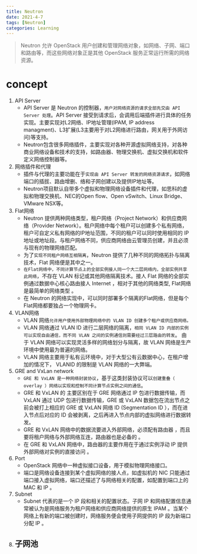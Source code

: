 ```yaml
---
title: Neutron
date: 2021-4-7
tags: [Neutron]
categories: Learning
---
```


> Neutron 允许 OpenStack 用户创建和管理网络对象，如网络、子网、端口和路由等，而这些网络对象正是其他 OpenStack 服务正常运行所需的网络资源。

# concept
1. API Server
    - API Server 是 Neutron 的控制器，`用户对网络资源的请求全部先交由 API Server 处理`。API Server 接受到请求后，会调用后端插件进行具体的任务实现。主要实现对L2网络、IP地址管理(IPAM, IP address managment)、L3扩展(L3主要用于对L2网络进行路由，网关用于外网访问)等支持。
    - Neutron包含很多网络插件，主要实现对各种开源虚拟网络支持，对各种商业网络设备和技术的支持，如路由器、物理交换机、虚拟交换机和软件定义网络控制器等。
2. 网络插件和代理
    -  插件与代理的主要功能在于`实现由 API Server 转发的网络资源请求`，如网络端口的插拔、路由增删、络和子网创建以及提供IP地址等。
    - Neutron项目默认自带多个虚拟和物理网络设备插件和代理，如思科的虚拟和物理交换机、NEC的Open flow、Open vSwitch、Linux Bridge、VMware NSX等。
3. Flat网络
    - Neutron 提供两种网络类型，租户网络（Project Network）和供应商网络（Provider Network）。租户网络中每个租户可以创建多个私有网络，租户可自定义私有网络的IP地址范围，不同的租户可以同时使用相同的 IP地址或地址段。与租户网络不同，供应商网络由云管理员创建，并且必须与现有的物理网络匹配。
    - 为了`实现不同租户网络互相隔离`，Neutron 提供了几种不同的网络拓扑与隔离技术，Flat 网络便是其中之一。
    - `在Flat网络中，不同计算节点上的全部实例接人同一个大二层网络内，全部实例共享此网络`，不存在 VLAN 标记或其他网络隔离技术。接人 Flat 网络的全部实例通过数据中心核心路由接人 Internet ，相对于其他的网络类型, Flat网络是最简单的网络类型 。
    -  在 Neutron 的网络实现中，可以同时部署多个隔离的Flat网络，但是每个Flat网络都要独占一个物理网卡。
4. VLAN网络
    - VLAN 网络`允许用户使用外部物理网络中的 VLAN ID 创建多个租户或供应商网络。`
    - VLAN 网络通过 VLAN ID 进行二层网络的隔离，`相同 VLAN ID 内部的实例可以实现自由通信，而不同 VLAN 之间的实例通信则需要经过三层路由的转发`。 由于 VLAN 网络可以实现灵活多样的网络划分与隔离，故 VLAN 网络是生产环境中使用最为普遍的网络。
    - VLAN 网络主要用于私有云环境中，对于大型公有云数据中心，在租户增加的情况下， VLANID 的限制是 VLAN 网络的一大弊端。
5. GRE and VxLan network
    - `GRE 和 VxLAN 是一种网络封装协议`，基于这类封装协议可以`创建重叠（ overlay ）网络以实现和控制不同计算节点实例之间的通信`。 
    -  GRE 和 VxLAN 的 主要区别在于 GRE 网络通过 IP 包进行数据传输，而 VxLAN 通过 UDP 包进行数据传输，GRE 或 VxLAN 数据包在流出节点之前会被打上相应的 GRE 或 VxLAN 网络 ID (Segmentation ID ），而在进入节点后对应的 ID 会被剥离，之后再进入节点内部的虚拟网络进行数据转发。
    - GRE 和 VxLAN 网络中的数据流要进入外部网络，必须配有路由器 ，而且要将租户网络与外部网络互连，路由器也是必备的 。
    -  在 GRE 和 VxLAN 网络中，路由器的主要作用在于通过实例浮动 IP 提供外部网络对实例的直接访问 。
6. Port
    - OpenStack 网络中一种虚拟接口设备，用于模拟物理网络接口。
    - 端口是网络设备连接到某个虚拟网络的接人点，如虚拟机的 NIC 只能通过端口接入虚拟网络，端口还描述了与网络相关的配置，如配置到端口上的 MAC 和 IP 。
7. Subnet
    - Subnet 代表的是一个 IP 段和相关的配置状态。子网 IP 和网络配置信息通常被认为是网络服务为租户网络和供应商网络提供的原生 IPAM 。当某个网络上有新的端口被创建时，网络服务便会使用子网提供的 IP 段为新端口分配 IP 。
8. 子网池
    - 